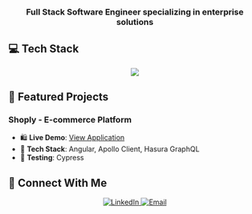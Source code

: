<h3 align="center">Full Stack Software Engineer specializing in enterprise solutions</h3>

## 💻 Tech Stack
<p align="center">
  <img src="https://skillicons.dev/icons?i=java,spring,python,angular,react,nextjs,typescript,mongodb,mysql,postgresql,docker,kubernetes,golang" />
</p>

## 🚀 Featured Projects

### Shoply - E-commerce Platform

- 🛍️ **Live Demo**: [View Application](https://ecommerce-app-angular.netlify.app/)
- 🔧 **Tech Stack**: Angular, Apollo Client, Hasura GraphQL
- 🧪 **Testing**: Cypress

## 🤝 Connect With Me

<p align="center">
  <a href="https://www.linkedin.com/in/lukagolubovic/">
    <img src="https://img.shields.io/badge/LinkedIn-0A66C2?style=for-the-badge&logo=linkedin&logoColor=white" alt="LinkedIn" />
  </a>
  <a href="mailto:luka_golubovic@yahoo.com">
    <img src="https://img.shields.io/badge/Email-D14836?style=for-the-badge&logo=gmail&logoColor=white" alt="Email" />
  </a>
</p>
